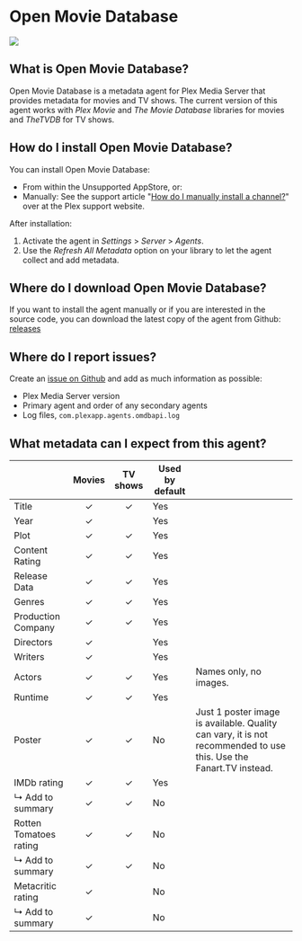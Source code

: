 Open Movie Database
===================
<img src="https://img.shields.io/github/release/piplongrun/OpenMovieDatabase.bundle.png?style=flat-square">

What is Open Movie Database?
----------------------------
Open Movie Database is a metadata agent for Plex Media Server that provides metadata for movies and TV shows. The current version of this agent works with *Plex Movie* and *The Movie Database* libraries for movies and *TheTVDB* for TV shows.

How do I install Open Movie Database?
-------------------------------------
You can install Open Movie Database:

 - From within the Unsupported AppStore, or:
 - Manually: See the support article "[How do I manually install a channel?](https://support.plex.tv/hc/en-us/articles/201187656-How-do-I-manually-install-a-channel-)" over at the Plex support website.

After installation:

1. Activate the agent in *Settings* > *Server* > *Agents*.
2. Use the *Refresh All Metadata* option on your library to let the agent collect and add metadata.

Where do I download Open Movie Database?
----------------------------------------
If you want to install the agent manually or if you are interested in the source code, you can download the latest copy of the agent from Github: [releases](https://github.com/piplongrun/OpenMovieDatabase.bundle/releases)

Where do I report issues?
-------------------------
Create an [issue on Github](https://github.com/piplongrun/OpenMovieDatabase.bundle/issues) and add as much information as possible:
 - Plex Media Server version
 - Primary agent and order of any secondary agents
 - Log files, `com.plexapp.agents.omdbapi.log`

What metadata can I expect from this agent?
-------------------------------------------

|                              | Movies | TV shows | Used by default | |
|------------------------------|:------:|:--------:|-----------------|-|
| Title                        | ✓      | ✓        | Yes             | |
| Year                         | ✓      |          | Yes             | |
| Plot                         | ✓      | ✓        | Yes             | |
| Content Rating               | ✓      | ✓        | Yes             | |
| Release Data                 | ✓      | ✓        | Yes             | |
| Genres                       | ✓      | ✓        | Yes             | |
| Production Company           | ✓      | ✓        | Yes             | |
| Directors                    | ✓      |          | Yes             | |
| Writers                      | ✓      |          | Yes             | |
| Actors                       | ✓      | ✓        | Yes             | Names only, no images.|
| Runtime                      | ✓      | ✓        | Yes             | |
| Poster                       | ✓      | ✓        | No              | Just 1 poster image is available. Quality can vary, it is not recommended to use this. Use the Fanart.TV instead.|
| IMDb rating                  | ✓      | ✓        | Yes             | |
| ↳ Add to summary             | ✓      | ✓        | No              | |
| Rotten Tomatoes rating       | ✓      | ✓        | No              | |
| ↳ Add to summary             | ✓      | ✓        | No              | |
| Metacritic rating            | ✓      |          | No              | |
| ↳ Add to summary             | ✓      |          | No              | |
